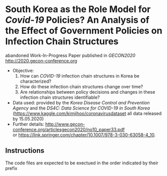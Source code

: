 # South Korea as the Role Model for *Covid-19* Policies? An Analysis of the Effect of Government Policies on Infection Chain Structures

abandoned Work-In-Progress Paper published in *GECON2020*  
http://2020.gecon-conference.org

* Objective: 
    1. How can *COVID-19* infection chain structures in Korea be characterized?
    2. How do these infection chain structures change over time?
    3. Are relationships between policy decisions and changes in these infection chain structures identifiable?
* Data used: provided by the *Korea Disease Control and Prevention Agency* and the *DS4C: Data Science for COVID-19 in South Korea* (https://www.kaggle.com/kimjihoo/coronavirusdataset all data released by 15.05.2020)
* Further details: http://www.gecon-conference.org/articlesgecon2020/no10_paper33.pdf  
or https://link.springer.com/chapter/10.1007/978-3-030-63058-4_10. 


## Instructions

The code files are expected to be exectued in the order indicated by their prefix
